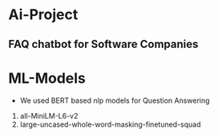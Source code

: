 # Ai-Project

## FAQ chatbot for Software Companies

# ML-Models
- We used BERT based nlp models for Question Answering
1. all-MiniLM-L6-v2
2. large-uncased-whole-word-masking-finetuned-squad